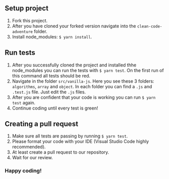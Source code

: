 ## Setup project
1. Fork this project.
2. After you have cloned your forked version navigate into the `clean-code-adventure` folder.
3. Install node_modules: `$ yarn install`.

## Run tests
1. After you successfully cloned the project and installed thhe node_modules you can run the tests with `$ yarn test`. On the first run of this command all tests should be red.
2. Navigate in the folder `src/vanilla-js`. Here you see these 3 folders: `algorithms`, `array` and `object`. In each folder you can find a `.js` and `.test.js` file. Just edit the `.js` files.
3. After you are confident that your code is working you can run `$ yarn test` again. 
4. Continue coding until every test is green!

## Creating a pull request
1. Make sure all tests are passing by running `$ yarn test`.
2. Please format your code with your IDE (Visual Studio Code highly recommended).
3. At least create a pull request to our repository.
4. Wait for our review.

### Happy coding!

